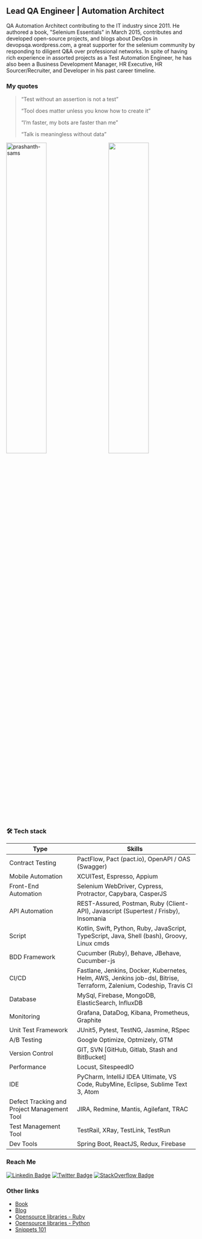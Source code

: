 ## Lead QA Engineer | Automation Architect

QA Automation Architect contributing to the IT industry since 2011. He authored a book, "Selenium Essentials" in March 2015, contributes and developed open-source projects, and blogs about DevOps in devopsqa.wordpress.com, a great supporter for the selenium community by responding to diligent Q&A over professional networks. In spite of having rich experience in assorted projects as a Test Automation Engineer, he has also been a Business Development Manager, HR Executive, HR Sourcer/Recruiter, and Developer in his past career timeline.

### **My quotes**
> “Test without an assertion is not a test”
>
> “Tool does matter unless you know how to create it”
>
> “I’m faster, my bots are faster than me”
>
> “Talk is meaningless without data”

<img align='right' width=46% src="https://github-readme-stats.vercel.app/api?username=prashanth-sams&show_icons=true">
<img align="center" width=46% src="https://github-readme-streak-stats.herokuapp.com/?user=prashanth-sams&" alt="prashanth-sams" /></p>

### 🛠️ Tech stack

| Type         | Skills            |
| -------------- | ---------          |
| Contract Testing    | PactFlow, Pact (pact.io), OpenAPI / OAS (Swagger) |
| Mobile Automation    | XCUITest, Espresso, Appium |
| Front-End Automation    | Selenium WebDriver, Cypress, Protractor, Capybara, CasperJS |
| API Automation    | REST-Assured, Postman, Ruby (Client-API), Javascript (Supertest / Frisby), Insomania |
| Script    | Kotlin, Swift, Python, Ruby, JavaScript, TypeScript, Java, Shell (bash), Groovy, Linux cmds |
| BDD Framework    | Cucumber (Ruby), Behave, JBehave, Cucumber-js |
| CI/CD    | Fastlane, Jenkins, Docker, Kubernetes, Helm, AWS, Jenkins job-dsl, Bitrise, Terraform, Zalenium, Codeship, Travis CI |
| Database    | MySql, Firebase, MongoDB, ElasticSearch, InfluxDB |
| Monitoring    | Grafana, DataDog, Kibana, Prometheus, Graphite |
| Unit Test Framework    | JUnit5, Pytest, TestNG, Jasmine, RSpec |
| A/B Testing | Google Optimize, Optmizely, GTM |
| Version Control    | GIT, SVN [GitHub, Gitlab, Stash and BitBucket] |
| Performance    | Locust, SitespeedIO |
| IDE    | PyCharm, IntelliJ IDEA Ultimate, VS Code, RubyMine, Eclipse, Sublime Text 3, Atom |
| Defect Tracking and Project Management Tool    | JIRA, Redmine, Mantis, Agilefant, TRAC |
| Test Management Tool    | TestRail, XRay, TestLink, TestRun |
| Dev Tools    | Spring Boot, ReactJS, Redux, Firebase |


### Reach Me
[![Linkedin Badge](https://img.shields.io/badge/-prashanthsams-blue?style=flat-square&logo=Linkedin&logoColor=white&link=https://www.linkedin.com/in/prashanth-sams-58208953/)](https://www.linkedin.com/in/prashanth-sams-58208953/) 
[![Twitter Badge](https://img.shields.io/badge/-prashanthsams-1ca0f1?style=flat-square&logo=twitter&logoColor=white&link=https://twitter.com/prashanthsams)](https://twitter.com/prashanthsams) 
[![StackOverflow Badge](https://img.shields.io/badge/-prashanthsams-2d2d2d?style=flat-square&logo=StackOverflow&logoColor=orange&link=https://stackoverflow.com/users/1482709/prashanth-sams)](https://stackoverflow.com/users/1482709/prashanth-sams) 

### Other links
- [Book](https://www.amazon.com/Selenium-Essentials-Prashanth-Sams-ebook/dp/B00VEH8MSU)
- [Blog](https://devopsqa.wordpress.com/)
- [Opensource libraries - Ruby](https://rubygems.org/profiles/prashanthsams)
- [Opensource libraries - Python](https://pypi.org/user/prashanthsams/)
- [Snippets 101](https://prashanth-sams.github.io/snippets-101/)

